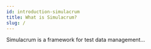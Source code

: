 ```yaml
---
id: introduction-simulacrum
title: What is Simulacrum?
slug: /
---
```


Simulacrum is a framework for test data management...
